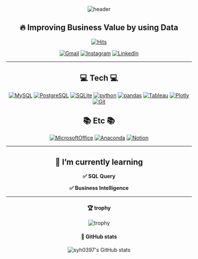 
<div align=center>
  
![header](https://capsule-render.vercel.app/api?type=Cylinder&color=gradient&height=200&section=header&text=🧑🏻‍💻YooHwan%20Github&fontSize=50&textBg=true&animation=fadeIn)
  
## 🔥 Improving Business Value by using Data


[![Hits](https://hits.seeyoufarm.com/api/count/incr/badge.svg?url=https%3A%2F%2Fgithub.com%2Fsyh0397&count_bg=%2379C83D&title_bg=%23555555&icon=&icon_color=%23E7E7E7&title=hits&edge_flat=false)](https://hits.seeyoufarm.com)


[![Gmail](https://img.shields.io/badge/Gmail-EA4335?style=plastic&logo=Gmail&logoColor=white)](mailto:syh34360397@gmail.com)
[![Instagram](https://img.shields.io/badge/Instagram-E4405F?style=plastic&logo=Instagram&logoColor=white)](https://www.instagram.com/sir_uhwan/)
[![LinkedIn](https://img.shields.io/badge/LinkedIn-0A66C2?style=plastic&logo=LinkedIn&logoColor=white)](https://www.linkedin.com/in/yoohwan-seol-689351196/)

  ---
  
## 💻 Tech 💻

  
[![MySQL](https://img.shields.io/badge/MySQL-4479A1?style=plastic&logo=MySQL&logoColor=white)](https://github.com/syh0397)
[![PostgreSQL](https://img.shields.io/badge/PostgreSQL-4169E1?style=plastic&logo=PostgreSQL&logoColor=white)](https://github.com/syh0397)
[![SQLite](https://img.shields.io/badge/SQLite-003B57?style=plastic&logo=SQLite&logoColor=white)](https://github.com/syh0397)
[![python](https://img.shields.io/badge/python-3776AB?style=plastic&logo=python&logoColor=white)](https://github.com/syh0397)
[![pandas](https://img.shields.io/badge/pandas-3DDC84?style=plastic&logo=pandas&logoColor=white)](https://github.com/syh0397)
[![Tableau](https://img.shields.io/badge/Tableau-E97627?style=plastic&logo=Tableau&logoColor=white)](https://github.com/syh0397)
[![Plotly](https://img.shields.io/badge/Plotly-3F4F75?style=plastic&logo=Plotly&logoColor=white)](https://github.com/syh0397)
[![Git](https://img.shields.io/badge/Git-F05032?style=plastic&logo=Git&logoColor=white)](https://github.com/syh0397)

  
## 📚 Etc 📚
  
[![MicrosoftOffice](https://img.shields.io/badge/MicrosoftOffice-D83B01?style=plastic&logo=MicrosoftOffice&logoColor=white)](https://github.com/syh0397)
[![Anaconda](https://img.shields.io/badge/Anaconda-44A833?style=plastic&logo=Anaconda&logoColor=white)](https://github.com/syh0397)
[![Notion](https://img.shields.io/badge/Notion-000000?style=plastic&logo=Notion&logoColor=white)](https://github.com/syh0397)

----- 

##  🌱 I’m currently learning

 **✅ SQL Query**
  
 **✅ Business Intelligence**
  
---
  
#### 🏆 trophy

![trophy](https://github-profile-trophy.vercel.app/?username=syh0397)

#### 🌿 GitHub stats
  
![syh0397's GitHub stats](https://github-readme-stats.vercel.app/api?username=syh0397&show_icons=true&theme=graywhite)
  

